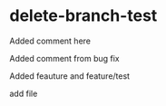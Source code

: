 # delete-branch-test

Added comment here

Added comment from bug fix

Added feauture and feature/test

add file